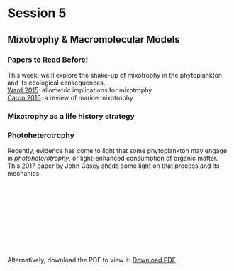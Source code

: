 # Session 5
## Mixotrophy & Macromolecular Models

<div class="panel panel-primary">
  <div class="panel-heading">
    <h3 class="panel-title">Papers to Read Before!</h3>
  </div>
  <div class="panel-body">
      This week, we'll explore the shake-up of mixotrophy in the phytoplankton and its ecological consequences.<br>
      <a href="https://2021-phyto-phys.readthedocs.io/en/latest/_literature/session5/ward2015.pdf">Ward 2015</a>: allometric implications for mixotrophy<br>
      <a href="https://2021-phyto-phys.readthedocs.io/en/latest/_literature/session5/caron2016.pdf">Caron 2016</a>: a review of marine mixotrophy
  </div>
</div>

### Mixotrophy as a life history strategy

### Photoheterotrophy

Recently, evidence has come to light that some phytoplankton may engage in _photoheterotrophy_, or light-enhanced consumption of organic matter. This 2017 paper by John Casey sheds some light on that process and its mechanics:

<object data="https://2021-phyto-phys.readthedocs.io/en/latest/_literature/session5/casey2017.pdf" type="application/pdf" width="700px" height="700px">
    <embed src="https://2021-phyto-phys.readthedocs.io/en/latest/_literature/session5/casey2017.pdf">
        <p>Alternatively, download the PDF to view it: <a href="https://2021-phyto-phys.readthedocs.io/en/latest/_literature/session5/casey2017.pdf">Download PDF</a>.</p>
    </embed>
</object>
